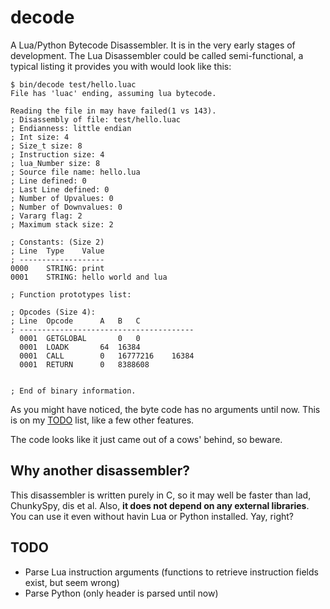 # decode
A Lua/Python Bytecode Disassembler. It is in the very early stages of
development. The Lua Disassembler could be called semi-functional,
a typical listing it provides you with would look like this:

```
$ bin/decode test/hello.luac 
File has 'luac' ending, assuming lua bytecode.

Reading the file in may have failed(1 vs 143).
; Disassembly of file: test/hello.luac
; Endianness: little endian
; Int size: 4
; Size_t size: 8
; Instruction size: 4
; lua_Number size: 8
; Source file name: hello.lua
; Line defined: 0
; Last Line defined: 0
; Number of Upvalues: 0
; Number of Downvalues: 0
; Vararg flag: 2
; Maximum stack size: 2

; Constants: (Size 2)
; Line  Type    Value
; -------------------
0000    STRING: print
0001    STRING: hello world and lua

; Function prototypes list:

; Opcodes (Size 4): 
; Line  Opcode      A   B   C
; ---------------------------------------
  0001  GETGLOBAL       0   0
  0001  LOADK       64  16384
  0001  CALL        0   16777216    16384
  0001  RETURN      0   8388608


; End of binary information.
```

As you might have noticed, the byte code has no arguments until now. This is
on my [TODO](#todo) list, like a few other features.

The code looks like it just came out of a cows' behind, so beware.

## Why another disassembler?

This disassembler is written purely in C, so it may well be faster than lad, 
ChunkySpy, dis et al.
Also, **it does not depend on any external libraries**. You can use it even
without havin Lua or Python installed. Yay, right?

## TODO

* Parse Lua instruction arguments (functions to retrieve instruction fields exist, but seem wrong)
* Parse Python (only header is parsed until now)
